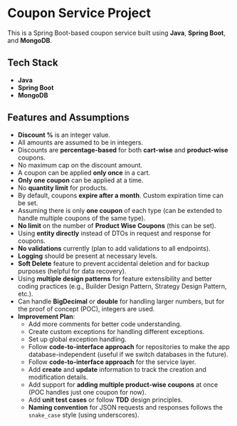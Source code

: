 # Coupon Service Project

This is a Spring Boot-based coupon service built using **Java**, **Spring Boot**, and **MongoDB**.

## Tech Stack
- **Java**
- **Spring Boot**
- **MongoDB**

## Features and Assumptions

- **Discount %** is an integer value.
- All amounts are assumed to be in integers.
- Discounts are **percentage-based** for both **cart-wise** and **product-wise** coupons.
- No maximum cap on the discount amount.
- A coupon can be applied **only once** in a cart.
- **Only one coupon** can be applied at a time.
- No **quantity limit** for products.
- By default, coupons **expire after a month**. Custom expiration time can be set.
- Assuming there is only **one coupon** of each type (can be extended to handle multiple coupons of the same type).
- **No limit** on the number of **Product Wise Coupons** (this can be set).
- Using **entity directly** instead of DTOs in request and response for coupons.
- **No validations** currently (plan to add validations to all endpoints).
- **Logging** should be present at necessary levels.
- **Soft Delete** feature to prevent accidental deletion and for backup purposes (helpful for data recovery).
- Using **multiple design patterns** for feature extensibility and better coding practices (e.g., Builder Design Pattern, Strategy Design Pattern, etc.).
- Can handle **BigDecimal** or **double** for handling larger numbers, but for the proof of concept (POC), integers are used.
- **Improvement Plan**:
  - Add more comments for better code understanding.
  - Create custom exceptions for handling different exceptions.
  - Set up global exception handling.
  - Follow **code-to-interface approach** for repositories to make the app database-independent (useful if we switch databases in the future).
  - Follow **code-to-interface approach** for the service layer.
  - Add **create** and **update** information to track the creation and modification details.
  - Add support for **adding multiple product-wise coupons** at once (POC handles just one coupon for now).
  - Add **unit test cases** or follow **TDD** design principles.
  - **Naming convention** for JSON requests and responses follows the `snake_case` style (using underscores).

